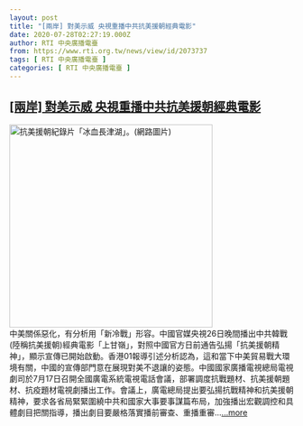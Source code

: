 ```yaml
---
layout: post
title: "[兩岸] 對美示威 央視重播中共抗美援朝經典電影"
date: 2020-07-28T02:27:19.000Z
author: RTI 中央廣播電臺
from: https://www.rti.org.tw/news/view/id/2073737
tags: [ RTI 中央廣播電臺 ]
categories: [ RTI 中央廣播電臺 ]
---
```

<!--1595903239000-->
[[兩岸] 對美示威 央視重播中共抗美援朝經典電影](https://www.rti.org.tw/news/view/id/2073737)
------

<div>
<img src="https://static.rti.org.tw/assets/thumbnails/2020/07/28/8014c54853ccac0f61c8bf680a6c9c32.jpg" width="360" alt="抗美援朝紀錄片「冰血長津湖」。(網路圖片)" title="抗美援朝紀錄片「冰血長津湖」。(網路圖片)"><br>中美關係惡化，有分析用「新冷戰」形容。中國官媒央視26日晚間播出中共韓戰(陸稱抗美援朝)經典電影「上甘嶺」，對照中國官方日前通告弘揚「抗美援朝精神」，顯示宣傳已開始啟動。香港01報導引述分析認為，這和當下中美貿易戰大環境有關，中國的宣傳部門意在展現對美不退讓的姿態。中國國家廣播電視總局電視劇司於7月17日召開全國廣電系統電視電話會議，部署調度抗戰題材、抗美援朝題材、抗疫題材電視劇播出工作。會議上，廣電總局提出要弘揚抗戰精神和抗美援朝精神，要求各省局緊緊圍繞中共和國家大事要事謀篇布局，加強播出宏觀調控和具體劇目把關指導，播出劇目要嚴格落實播前審查、重播重審...<a target="_blank" href="https://www.rti.org.tw/news/view/id/2073737">...more</a>
</div>
